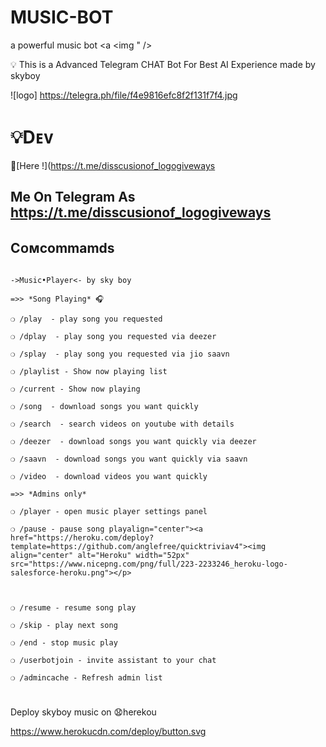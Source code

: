 # MUSIC-BOT
 a powerful music bot
    <a  <img " /></a>

</p>



💡 This is a Advanced Telegram CHAT Bot For Best AI Experience made by skyboy

![logo] https://telegra.ph/file/f4e9816efc8f2f131f7f4.jpg

#  💡Dᴇᴠ

👥[Here !](https://t.me/disscusionof_logogiveways

## Me On Telegram As https://t.me/disscusionof_logogiveways

## Cᴏᴍcommamds

```

->Music•Player<- by sky boy

=>> *Song Playing* 🎧 

❍ /play  - play song you requested

❍ /dplay  - play song you requested via deezer

❍ /splay  - play song you requested via jio saavn

❍ /playlist - Show now playing list

❍ /current - Show now playing

❍ /song  - download songs you want quickly

❍ /search  - search videos on youtube with details

❍ /deezer  - download songs you want quickly via deezer

❍ /saavn  - download songs you want quickly via saavn

❍ /video  - download videos you want quickly

=>> *Admins only*

❍ /player - open music player settings panel

❍ /pause - pause song playalign="center"><a href="https://heroku.com/deploy?template=https://github.com/anglefree/quicktriviav4"><img align="center" alt="Heroku" width="52px" src="https://www.nicepng.com/png/full/223-2233246_heroku-logo-salesforce-heroku.png"></p>

 

❍ /resume - resume song play

❍ /skip - play next song

❍ /end - stop music play

❍ /userbotjoin - invite assistant to your chat

❍ /admincache - Refresh admin list

```

#
Deploy skyboy music on 😧herekou

https://www.herokucdn.com/deploy/button.svg
